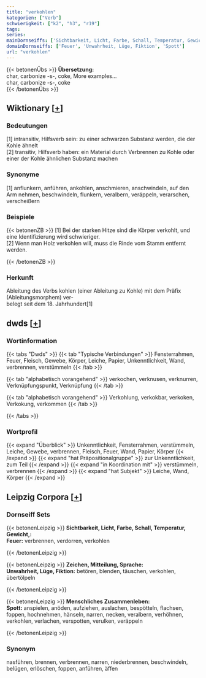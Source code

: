 ```yaml
---
title: "verkohlen"
kategorien: ["Verb"]
schwierigkeit: ["k2", "h3", "r19"]
tags:
series:
mainDornseiffs: ['Sichtbarkeit, Licht, Farbe, Schall, Temperatur, Gewicht,', 'Zeichen, Mitteilung, Sprache', 'Menschliches Zusammenleben']
domainDornseiffs: ['Feuer', 'Unwahrheit, Lüge, Fiktion', 'Spott']
url: "verkohlen"
---
```


{{< betonenÜbs >}}
**Übersetzung:**  
char, carbonize -s-, coke, More examples...  
char, carbonize -s-, coke  
{{< /betonenÜbs >}}

## Wiktionary [[+](https://de.wiktionary.org/wiki/verkohlen)]

### Bedeutungen
[1] intransitiv, Hilfsverb sein: zu einer schwarzen Substanz werden, die der Kohle ähnelt  
[2] transitiv, Hilfsverb haben: ein Material durch Verbrennen zu Kohle oder einer der Kohle ähnlichen Substanz machen  

### Synonyme
[1] anflunkern, anführen, ankohlen, anschmieren, anschwindeln, auf den Arm nehmen, beschwindeln, flunkern, veralbern, veräppeln, verarschen, verscheißern  

### Beispiele
{{< betonenZB >}}
[1] Bei der starken Hitze sind die Körper verkohlt, und eine Identifizierung wird schwieriger.  
[2] Wenn man Holz verkohlen will, muss die Rinde vom Stamm entfernt werden.  

{{< /betonenZB >}}
### Herkunft
Ableitung des Verbs kohlen (einer Ableitung zu Kohle) mit dem Präfix (Ableitungsmorphem) ver-  
belegt seit dem 18. Jahrhundert[1]  



## dwds [[+](https://www.dwds.de/wb/verkohlen)]

### Wortinformation
{{< tabs "Dwds" >}}
{{< tab "Typische Verbindungen" >}}
Fensterrahmen, Feuer, Fleisch, Gewebe, Körper, Leiche, Papier, Unkenntlichkeit, Wand, verbrennen, verstümmeln
{{< /tab >}}

{{< tab "alphabetisch vorangehend" >}}
verkochen, verknusen, verknurren, Verknüpfungspunkt, Verknüpfung
{{< /tab >}}

{{< tab "alphabetisch vorangehend" >}}
Verkohlung, verkokbar, verkoken, Verkokung, verkommen
{{< /tab >}}

{{< /tabs >}}

### Wortprofil
{{< expand "Überblick" >}} Unkenntlichkeit, Fensterrahmen, verstümmeln, Leiche, Gewebe, verbrennen, Fleisch, Feuer, Wand, Papier, Körper {{< /expand >}}
{{< expand "hat Präpositionalgruppe" >}} zur Unkenntlichkeit, zum Teil {{< /expand >}}
{{< expand "in Koordination mit" >}} verstümmeln, verbrennen {{< /expand >}}
{{< expand "hat Subjekt" >}} Leiche, Wand, Körper {{< /expand >}}

## Leipzig Corpora [[+](https://corpora.uni-leipzig.de/en/res?word=verkohlen&corpusId=deu_newscrawl-public_2018)]

### Dornseiff Sets
{{< betonenLeipzig >}}
**Sichtbarkeit, Licht, Farbe, Schall, Temperatur, Gewicht,:**  
**Feuer:** verbrennen, verdorren, verkohlen  

{{< /betonenLeipzig >}}


{{< betonenLeipzig >}}
**Zeichen, Mitteilung, Sprache:**  
**Unwahrheit, Lüge, Fiktion:** betören, blenden, täuschen, verkohlen, übertölpeln  

{{< /betonenLeipzig >}}


{{< betonenLeipzig >}}
**Menschliches Zusammenleben:**  
**Spott:** anspielen, anöden, aufziehen, auslachen, bespötteln, flachsen, foppen, hochnehmen, hänseln, narren, necken, veralbern, verhöhnen, verkohlen, verlachen, verspotten, verulken, veräppeln  

{{< /betonenLeipzig >}}

### Synonym
nasführen, brennen, verbrennen, narren, niederbrennen, beschwindeln, belügen, erlöschen, foppen, anführen, äffen


